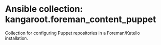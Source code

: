 # Ansible collection: kangaroot.foreman_content_puppet

Collection for configuring Puppet repositories in a Foreman/Katello installation.

